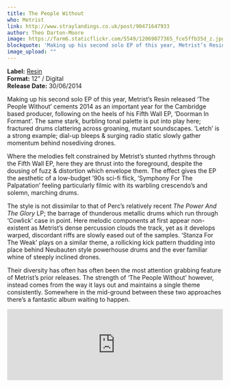 ```yaml
---
title: The People Without
who: Metrist
link: http://www.straylandings.co.uk/post/90471647933
author: Theo Darton-Moore
image: https://farm6.staticflickr.com/5549/12069077365_fce5ffb35d_z.jpg
blockquote: 'Making up his second solo EP of this year, Metrist’s Resin released ‘The People Without’ cements 2014 as an important year for the Cambridge based producer, following on the heels of his Fifth Wall EP, ‘Doorman In Formant’. The same stark, burbling tonal palette is put into play here; fractured drums clattering across groaning, mutant soundscapes. ‘Letch’ is a strong example; dial-up bleeps & surging radio static slowly gather momentum behind nosediving drones.'
image_upload: ""
---
```

**Label:** [Resin](https://soundcloud.com/resinresin)
<br>**Format:** 12” / Digital
<br>**Release Date:** 30/06/2014

Making up his second solo EP of this year, Metrist’s Resin released ‘The People Without’ cements 2014 as an important year for the Cambridge based producer, following on the heels of his Fifth Wall EP, ‘Doorman In Formant’. The same stark, burbling tonal palette is put into play here; fractured drums clattering across groaning, mutant soundscapes. ‘Letch’ is a strong example; dial-up bleeps & surging radio static slowly gather momentum behind nosediving drones.

Where the melodies felt constrained by Metrist’s stunted rhythms through the Fifth Wall EP, here they are thrust into the foreground, despite the dousing of fuzz & distortion which envelope them. The effect gives the EP the aesthetic of a low-budget ’90s sci-fi flick, ‘Symphony For The Palpatation’ feeling particularly filmic with its warbling crescendo’s and solemn, marching drums.

The style is not dissimilar to that of Perc’s relatively recent _The Power And The Glory_ LP; the barrage of thunderous metallic drums which run through ‘Cowlick’ case in point. Here melodic components at first appear non-existent as Metrist’s dense percussion clouds the track, yet as it develops warped, discordant riffs are slowly eased out of the samples. ‘Stanza For The Weak’ plays on a similar theme, a rollicking kick pattern thudding into place behind Neubauten style powerhouse drums and the ever familiar whine of steeply inclined drones.

Their diversity has often has often been the most attention grabbing feature of Metrist’s prior releases. The strength of ‘The People Without’ however, instead comes from the way it lays out and maintains a single theme consistently. Somewhere in the mid-ground between these two approaches there’s a fantastic album waiting to happen.

<iframe frameborder="no" height="166" scrolling="no" src="https://w.soundcloud.com/player/?url=https%3A//api.soundcloud.com/tracks/148165980&amp;color=ff5500&amp;auto_play=false&amp;hide_related=false&amp;show_artwork=true&amp;show_comments=true&amp;show_user=true&amp;show_reposts=false" width="100%"></iframe>